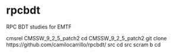 # rpcbdt
RPC BDT studies for EMTF

<verbatim>
  cmsrel CMSSW_9_2_5_patch2
  cd CMSSW_9_2_5_patch2
  git clone https://github.com/camilocarrillo/rpcbdt/ src 
  cd src
  scram b 
  cd 
</verbatim>
